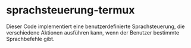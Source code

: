 # sprachsteuerung-termux
 Dieser Code implementiert eine benutzerdefinierte Sprachsteuerung, die verschiedene Aktionen ausführen kann, wenn der Benutzer bestimmte Sprachbefehle gibt.
